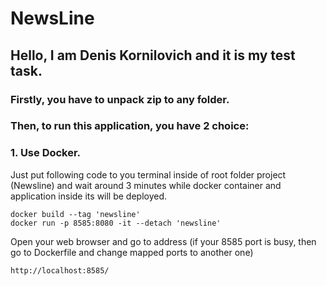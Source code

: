 # NewsLine

## Hello, I am Denis Kornilovich and it is my test task.

### Firstly, you have to unpack zip to any folder. 
### Then, to run this application, you have 2 choice:

### 1. Use Docker. 
Just put following code to you terminal inside of root folder project (Newsline) and wait around 3 minutes while docker container and application inside its will be deployed.
``` 
docker build --tag 'newsline'
docker run -p 8585:8080 -it --detach 'newsline'
```
Open your web browser and go to address (if your 8585 port is busy, then go to Dockerfile and change mapped ports to another one)
``` 
http://localhost:8585/
```